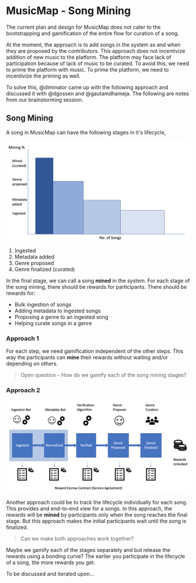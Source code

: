 # MusicMap - Song Mining

The current plan and design for MusicMap does not cater to the bootstrapping and gamification of the entire flow for curation of a song.

At the moment, the approach is to add songs in the system as and when they are proposed by the contributors. This approach does not incentivize addition of new music to the platform. The platform may face lack of participation because of lack of music to be curated. To avoid this, we need to prime the platform with music. To prime the platform, we need to incentivize the priming as well.

To solve this, @diminator came up with the following approach and discussed it with @dgossen and @gautamdhameja. The following are notes from our brainstorming session.

## Song Mining

A song in MusicMap can have the following stages in it's lifecycle,

![song-mining-stages](./song-mining-stages.png)

1. Ingested
1. Metadata added
1. Genre proposed
1. Genre finalized (curated)

In the final stage, we can call a song **mined** in the system. For each stage of the song mining, there should be rewards for participants. There should be rewards for:

* Bulk ingestion of songs
* Adding metadata to ingested songs
* Proposing a genre to an ingested song
* Helping curate songs in a genre

### Approach 1

For each step, we need gamification independent of the other steps. This way the participants can **mine** their rewards without waiting and/or depending on others.

> Open question - How do we gamify each of the song mining stages?

### Approach 2

![end-to-end-mining](./end-to-end-mining.png)

Another approach could be to track the lifecycle individually for each song. This provides and end-to-end view for a songs. In this approach, the rewards will be **mined** by participants only when the song reaches the final stage. But this approach makes the initial participants wait until the song is finalized.

> Can we make both approaches work together?

Maybe we gamify each of the stages separately and but release the rewards using a bonding curve? The earlier you participate in the lifecycle of a song, the more rewards you get.

To be discussed and iterated upon...
